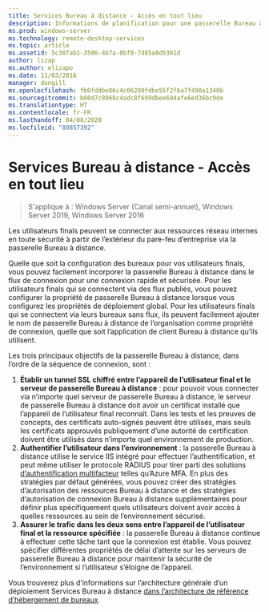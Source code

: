 ```yaml
---
title: Services Bureau à distance - Accès en tout lieu
description: Informations de planification pour une passerelle Bureau à distance
ms.prod: windows-server
ms.technology: remote-desktop-services
ms.topic: article
ms.assetid: 5c38fab1-3586-4b7a-8bf0-7d85a8d5361d
author: lizap
ms.author: elizapo
ms.date: 11/03/2016
manager: dongill
ms.openlocfilehash: fb0fddbe86c4c06280fdbe55f2f6a7f490a1340b
ms.sourcegitcommit: b00d7c8968c4adc8f699dbee694afe6ed36bc9de
ms.translationtype: HT
ms.contentlocale: fr-FR
ms.lasthandoff: 04/08/2020
ms.locfileid: "80857392"
---
```

# <a name="remote-desktop-services---access-from-anywhere"></a>Services Bureau à distance - Accès en tout lieu

>S'applique à : Windows Server (Canal semi-annuel), Windows Server 2019, Windows Server 2016

Les utilisateurs finals peuvent se connecter aux ressources réseau internes en toute sécurité à partir de l’extérieur du pare-feu d’entreprise via la passerelle Bureau à distance.

Quelle que soit la configuration des bureaux pour vos utilisateurs finals, vous pouvez facilement incorporer la passerelle Bureau à distance dans le flux de connexion pour une connexion rapide et sécurisée. Pour les utilisateurs finals qui se connectent via des flux publiés, vous pouvez configurer la propriété de passerelle Bureau à distance lorsque vous configurez les propriétés de déploiement global. Pour les utilisateurs finals qui se connectent via leurs bureaux sans flux, ils peuvent facilement ajouter le nom de passerelle Bureau à distance de l’organisation comme propriété de connexion, quelle que soit l’application de client Bureau à distance qu’ils utilisent.

Les trois principaux objectifs de la passerelle Bureau à distance, dans l’ordre de la séquence de connexion, sont :
1. **Établir un tunnel SSL chiffré entre l’appareil de l’utilisateur final et le serveur de passerelle Bureau à distance** : pour pouvoir vous connecter via n’importe quel serveur de passerelle Bureau à distance, le serveur de passerelle Bureau à distance doit avoir un certificat installé que l’appareil de l’utilisateur final reconnaît. Dans les tests et les preuves de concepts, des certificats auto-signés peuvent être utilisés, mais seuls les certificats approuvés publiquement d’une autorité de certification doivent être utilisés dans n’importe quel environnement de production.
2. **Authentifier l’utilisateur dans l’environnement** : la passerelle Bureau à distance utilise le service IIS intégré pour effectuer l’authentification, et peut même utiliser le protocole RADIUS pour tirer parti des solutions [d’authentification multifacteur](rds-plan-mfa.md) telles qu’Azure MFA. En plus des stratégies par défaut générées, vous pouvez créer des stratégies d’autorisation des ressources Bureau à distance et des stratégies d’autorisation de connexion Bureau à distance supplémentaires pour définir plus spécifiquement quels utilisateurs doivent avoir accès à quelles ressources au sein de l’environnement sécurisé.
3. **Assurer le trafic dans les deux sens entre l’appareil de l’utilisateur final et la ressource spécifiée** : la passerelle Bureau à distance continue à effectuer cette tâche tant que la connexion est établie. Vous pouvez spécifier différentes propriétés de délai d’attente sur les serveurs de passerelle Bureau à distance pour maintenir la sécurité de l’environnement si l’utilisateur s’éloigne de l’appareil.

Vous trouverez plus d’informations sur l’architecture générale d’un déploiement Services Bureau à distance [dans l’architecture de référence d’hébergement de bureaux](desktop-hosting-reference-architecture.md).